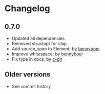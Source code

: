 # Changelog

## 0.7.0

- Updated all dependencies
- Removed structopt for clap
- Add source_span to Element; by [bennyboer](https://github.com/bennyboer)
- Improve whitespace; by [bennyboer](https://github.com/bennyboer)
- Fix type in docs; by [c-git](https://github.com/c-git)

## Older versions

- See commit history
